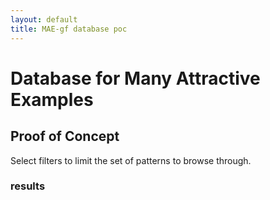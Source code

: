 ```yaml
---
layout: default
title: MAE-gf database poc
---
```


Database for Many Attractive Examples
=====================================

Proof of Concept
----------------

Select filters to limit the set of patterns to browse through.

<div id="facets"></div>

### results

<div id="examples"></div>
<script src="browse.js"></script>
